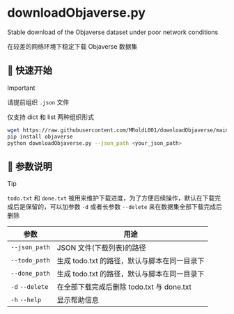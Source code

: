 # downloadObjaverse.py
Stable download of the Objaverse dataset under poor network conditions

在较差的网络环境下稳定下载 Objaverse 数据集

## 🚀 快速开始
> [!IMPORTANT]
> 请提前组织 `.json` 文件
>
> 仅支持 dict 和 list 两种组织形式

```bash
wget https://raw.githubusercontent.com/MRoldL001/downloadObjaverse/main/downloadObjaverse.py
pip install objaverse
python downloadObjaverse.py --json_path <your_json_path>
```

## 🧭 参数说明
> [!TIP]
> `todo.txt` 和 `done.txt` 被用来维护下载进度，为了方便后续操作，默认在下载完成后是保留的，可以加参数 `-d` 或者长参数 `--delete` 来在数据集全部下载完成后删除

| 参数 | 用途 |
|------|------|
| `--json_path` | JSON 文件(下载列表)的路径 |
| `--todo_path` | 生成 todo.txt 的路径，默认与脚本在同一目录下 |
| `--done_path` | 生成 todo.txt 的路径，默认与脚本在同一目录下 |
| `-d` `--delete` | 在全部下载完成后删除 todo.txt 与 done.txt |
| `-h` `--help` | 显示帮助信息 |
